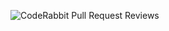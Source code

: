 ![CodeRabbit Pull Request Reviews](https://img.shields.io/coderabbit/prs/github/erdnusse/Anime-project?utm_source=oss&utm_medium=github&utm_campaign=erdnusse%2FAnime-project&labelColor=171717&color=FF570A&link=https%3A%2F%2Fcoderabbit.ai&label=CodeRabbit+Reviews)
